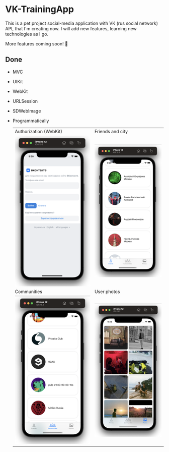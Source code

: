 # VK-TrainingApp

This is a pet project social-media application with VK (rus social network) API, that I'm creating now. I will add new features, learning new technologies as I go. 

More features coming soon! 🚀

## Done
- MVC
- UIKit
- WebKit
- URLSession
- SDWebImage
- Programmatically
  
  
    <table>
  <tr>
    <td>Authorization (WebKit)</td>
    <td>Friends and city</td>
  </tr>
  <tr>
    <td><img src="https://github.com/semjonG/VK-TrainingApp/blob/main/0.png"></td>
    <td><img src="https://github.com/semjonG/VK-TrainingApp/blob/main/1.png"></td>
  </tr>
  <tr>
    <td>Communities</td>
    <td>User photos</td>
  </tr>
  <tr>
    <td><img src="https://github.com/semjonG/VK-TrainingApp/blob/main/2.png"></td>
    <td><img src="https://github.com/semjonG/VK-TrainingApp/blob/main/3.png"></td>
  </tr>
 </table>
